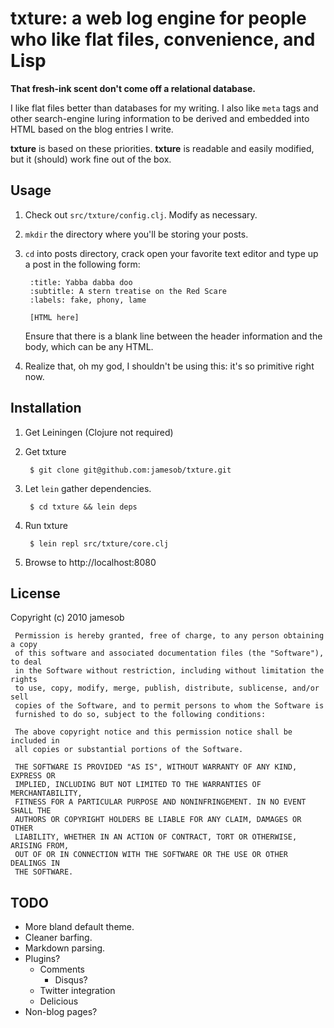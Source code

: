 # txture: a web log engine for people who like flat files, convenience, and Lisp

**That fresh-ink scent don't come off a relational database.**

I like flat files better than databases for my writing. I also like
``meta`` tags and other search-engine luring information to be derived and
embedded into HTML based on the blog entries I write.

**txture** is based on these priorities. **txture** is readable and easily modified,
but it (should) work fine out of the box.

## Usage

1. Check out `src/txture/config.clj`. Modify as necessary.
2. `mkdir` the directory where you'll be storing your posts.
3. `cd` into posts directory, crack open your favorite text editor and type up a post 
   in the following form:

        :title: Yabba dabba doo
        :subtitle: A stern treatise on the Red Scare
        :labels: fake, phony, lame

        [HTML here]
   
   Ensure that there is a blank line between the header information and the
   body, which can be any HTML.

4. Realize that, oh my god, I shouldn't be using this: it's so primitive right
now.

## Installation

1. Get Leiningen (Clojure not required)
2. Get txture

        $ git clone git@github.com:jamesob/txture.git

3. Let ``lein`` gather dependencies.

        $ cd txture && lein deps

4. Run txture

        $ lein repl src/txture/core.clj

5. Browse to http://localhost:8080 

## License

Copyright (c) 2010 jamesob

     Permission is hereby granted, free of charge, to any person obtaining a copy
     of this software and associated documentation files (the "Software"), to deal
     in the Software without restriction, including without limitation the rights
     to use, copy, modify, merge, publish, distribute, sublicense, and/or sell
     copies of the Software, and to permit persons to whom the Software is
     furnished to do so, subject to the following conditions:

     The above copyright notice and this permission notice shall be included in
     all copies or substantial portions of the Software.

     THE SOFTWARE IS PROVIDED "AS IS", WITHOUT WARRANTY OF ANY KIND, EXPRESS OR
     IMPLIED, INCLUDING BUT NOT LIMITED TO THE WARRANTIES OF MERCHANTABILITY,
     FITNESS FOR A PARTICULAR PURPOSE AND NONINFRINGEMENT. IN NO EVENT SHALL THE
     AUTHORS OR COPYRIGHT HOLDERS BE LIABLE FOR ANY CLAIM, DAMAGES OR OTHER
     LIABILITY, WHETHER IN AN ACTION OF CONTRACT, TORT OR OTHERWISE, ARISING FROM,
     OUT OF OR IN CONNECTION WITH THE SOFTWARE OR THE USE OR OTHER DEALINGS IN
     THE SOFTWARE.

## TODO

  * More bland default theme.
  * Cleaner barfing.
  * Markdown parsing.
  * Plugins?
    * Comments
      * Disqus?
    * Twitter integration
    * Delicious
  * Non-blog pages?

